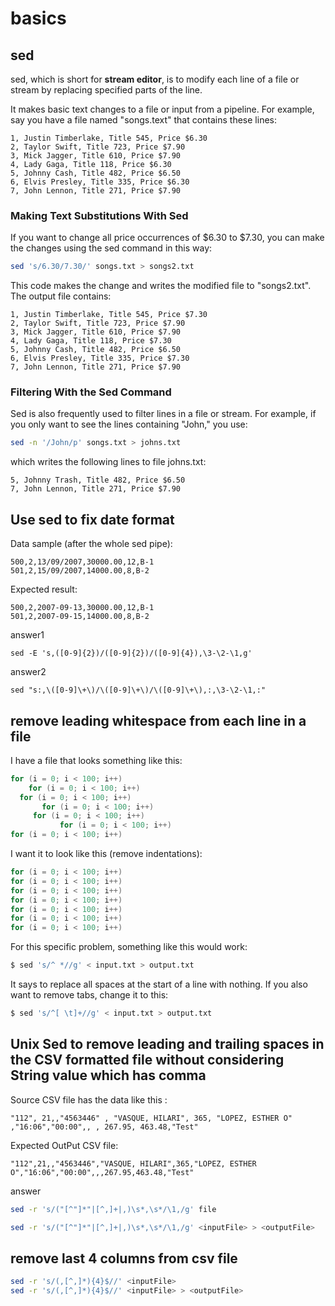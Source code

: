 # basics

## sed

sed, which is short for **stream editor**, is to modify each line of a file or stream by replacing specified parts of the line. 

It makes basic text changes to a file or input from a pipeline. For example, say you have a file named "songs.text" that contains these lines:
```
1, Justin Timberlake, Title 545, Price $6.30
2, Taylor Swift, Title 723, Price $7.90
3, Mick Jagger, Title 610, Price $7.90
4, Lady Gaga, Title 118, Price $6.30
5, Johnny Cash, Title 482, Price $6.50
6, Elvis Presley, Title 335, Price $6.30
7, John Lennon, Title 271, Price $7.90
```

### Making Text Substitutions With Sed


If you want to change all price occurrences of $6.30 to $7.30, you can make the changes using the sed command in this way:
```sh
sed 's/6.30/7.30/' songs.txt > songs2.txt
```

This code makes the change and writes the modified file to "songs2.txt". The output file contains:

```
1, Justin Timberlake, Title 545, Price $7.30
2, Taylor Swift, Title 723, Price $7.90
3, Mick Jagger, Title 610, Price $7.90
4, Lady Gaga, Title 118, Price $7.30
5, Johnny Cash, Title 482, Price $6.50
6, Elvis Presley, Title 335, Price $7.30
7, John Lennon, Title 271, Price $7.90
```

### Filtering With the Sed Command

Sed is also frequently used to filter lines in a file or stream. For example, if you only want to see the lines containing "John," you use:
```sh
sed -n '/John/p' songs.txt > johns.txt
```

which writes the following lines to file johns.txt:
```
5, Johnny Trash, Title 482, Price $6.50
7, John Lennon, Title 271, Price $7.90
```

## Use sed to fix date format

Data sample (after the whole sed pipe):
```
500,2,13/09/2007,30000.00,12,B-1
501,2,15/09/2007,14000.00,8,B-2
```

Expected result:
```
500,2,2007-09-13,30000.00,12,B-1
501,2,2007-09-15,14000.00,8,B-2
```

answer1
```
sed -E 's,([0-9]{2})/([0-9]{2})/([0-9]{4}),\3-\2-\1,g'
```
answer2
```
sed "s:,\([0-9]\+\)/\([0-9]\+\)/\([0-9]\+\),:,\3-\2-\1,:"
```


## remove leading whitespace from each line in a file   
I have a file that looks something like this:
```java
for (i = 0; i < 100; i++)
    for (i = 0; i < 100; i++)
  for (i = 0; i < 100; i++)
       for (i = 0; i < 100; i++)
     for (i = 0; i < 100; i++)
           for (i = 0; i < 100; i++)
for (i = 0; i < 100; i++)
```
I want it to look like this (remove indentations):
```java
for (i = 0; i < 100; i++)
for (i = 0; i < 100; i++)
for (i = 0; i < 100; i++)
for (i = 0; i < 100; i++)
for (i = 0; i < 100; i++)
for (i = 0; i < 100; i++)
for (i = 0; i < 100; i++)
```

For this specific problem, something like this would work:
```sh
$ sed 's/^ *//g' < input.txt > output.txt
```
It says to replace all spaces at the start of a line with nothing. If you also want to remove tabs, change it to this:
```sh
$ sed 's/^[ \t]+//g' < input.txt > output.txt
```



## Unix Sed to remove leading and trailing spaces in the CSV formatted file without considering String value which has comma      

Source CSV file has the data like this :
```
"112", 21,,"4563446" , "VASQUE, HILARI", 365, "LOPEZ, ESTHER O" ,"16:06","00:00",, , 267.95, 463.48,"Test"
```
Expected OutPut CSV file:
```
"112",21,,"4563446","VASQUE, HILARI",365,"LOPEZ, ESTHER O","16:06","00:00",,,267.95,463.48,"Test"
```

answer
```sh
sed -r 's/("[^"]*"|[^,]+|,)\s*,\s*/\1,/g' file
```

```sh
sed -r 's/("[^"]*"|[^,]+|,)\s*,\s*/\1,/g' <inputFile> > <outputFile>  
```

## remove last 4 columns from csv file

```sh
sed -r 's/(,[^,]*){4}$//' <inputFile>
sed -r 's/(,[^,]*){4}$//' <inputFile> > <outputFile>  
```

